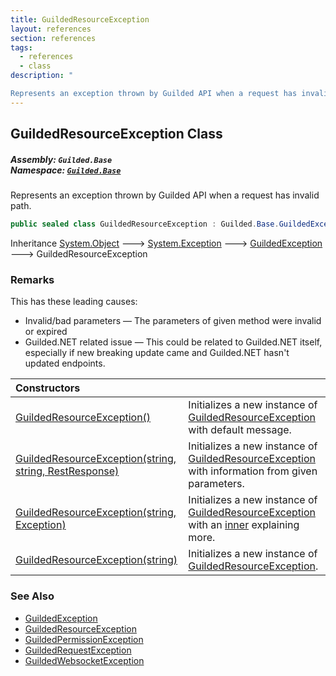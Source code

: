 ```yaml
---
title: GuildedResourceException
layout: references
section: references
tags:
  - references
  - class
description: "

Represents an exception thrown by Guilded API when a request has invalid path."
---
```


## GuildedResourceException Class
##### **Assembly:** `Guilded.Base`<br/>**Namespace:** [`Guilded.Base`](Guilded.Base 'Guilded.Base')

Represents an exception thrown by Guilded API when a request has invalid path.

```csharp
public sealed class GuildedResourceException : Guilded.Base.GuildedException
```

Inheritance [System.Object](https://docs.microsoft.com/en-us/dotnet/api/System.Object 'System.Object') &#129106; [System.Exception](https://docs.microsoft.com/en-us/dotnet/api/System.Exception 'System.Exception') &#129106; [GuildedException](GuildedException 'Guilded.Base.GuildedException') &#129106; GuildedResourceException

### Remarks
  
This has these leading causes:  
- Invalid/bad parameters — The parameters of given method were invalid or expired  
- Guilded.NET related issue — This could be related to Guilded.NET itself, especially if new breaking update came and Guilded.NET hasn't updated endpoints.

| Constructors | |
| :--- | :--- |
| [GuildedResourceException()](GuildedResourceException.GuildedResourceException() 'Guilded.Base.GuildedResourceException.GuildedResourceException()') | Initializes a new instance of [GuildedResourceException](GuildedResourceException 'Guilded.Base.GuildedResourceException') with default message. |
| [GuildedResourceException(string, string, RestResponse)](GuildedResourceException.GuildedResourceException(string,string,RestResponse) 'Guilded.Base.GuildedResourceException.GuildedResourceException(string, string, RestSharp.RestResponse)') | Initializes a new instance of [GuildedResourceException](GuildedResourceException 'Guilded.Base.GuildedResourceException') with information from given parameters. |
| [GuildedResourceException(string, Exception)](GuildedResourceException.GuildedResourceException(string,Exception) 'Guilded.Base.GuildedResourceException.GuildedResourceException(string, System.Exception)') | Initializes a new instance of [GuildedResourceException](GuildedResourceException 'Guilded.Base.GuildedResourceException') with an [inner](GuildedResourceException.GuildedResourceException(string,Exception)#Guilded.Base.GuildedResourceException.GuildedResourceException(string,System.Exception).inner 'Guilded.Base.GuildedResourceException.GuildedResourceException(string, System.Exception).inner') explaining more. |
| [GuildedResourceException(string)](GuildedResourceException.GuildedResourceException(string) 'Guilded.Base.GuildedResourceException.GuildedResourceException(string)') | Initializes a new instance of [GuildedResourceException](GuildedResourceException 'Guilded.Base.GuildedResourceException'). |

### See Also
- [GuildedException](GuildedException 'Guilded.Base.GuildedException')
- [GuildedResourceException](GuildedResourceException 'Guilded.Base.GuildedResourceException')
- [GuildedPermissionException](GuildedPermissionException 'Guilded.Base.GuildedPermissionException')
- [GuildedRequestException](GuildedRequestException 'Guilded.Base.GuildedRequestException')
- [GuildedWebsocketException](GuildedWebsocketException 'Guilded.Base.GuildedWebsocketException')